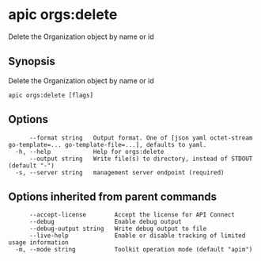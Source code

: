 # apic orgs:delete

Delete the Organization object by name or id

## Synopsis

Delete the Organization object by name or id

```
apic orgs:delete [flags]
```

## Options

```
      --format string   Output format. One of [json yaml octet-stream go-template=... go-template-file=...], defaults to yaml.
  -h, --help            Help for orgs:delete
      --output string   Write file(s) to directory, instead of STDOUT (default "-")
  -s, --server string   management server endpoint (required)
```

## Options inherited from parent commands

```
      --accept-license        Accept the license for API Connect
      --debug                 Enable debug output
      --debug-output string   Write debug output to file
      --live-help             Enable or disable tracking of limited usage information
  -m, --mode string           Toolkit operation mode (default "apim")
```
